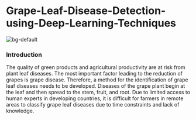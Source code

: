 # Grape-Leaf-Disease-Detection-using-Deep-Learning-Techniques
![bg-default](https://github.com/prasad044/Grape-Leaf-Disease-Detection-using-Deep-Learning-Techniques/assets/65522909/53a1a024-a16f-4992-a1e8-158c5959392c)
### Introduction 
The quality of green products and agricultural productivity are at risk from plant leaf diseases. The most important factor leading to the reduction of grapes is grape disease. Therefore, a method for the identification of grape leaf diseases needs to be developed. Diseases of the grape plant begin at the leaf and then spread to the stem, fruit, and root. Due to limited access to human experts in developing countries, it is difficult for farmers in remote areas to classify grape leaf diseases due to time constraints and lack of knowledge.
